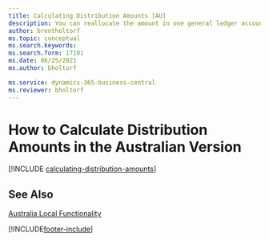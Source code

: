 ```yaml
---
title: Calculating Distribution Amounts [AU]
description: You can reallocate the amount in one general ledger account to other general ledger accounts so that the balances of your accounts remain proportionate to one another in the Australian version.
author: brentholtorf
ms.topic: conceptual
ms.search.keywords:
ms.search.form: 17101
ms.date: 06/25/2021
ms.author: bholtorf

ms.service: dynamics-365-business-central
ms.reviewer: bholtorf
---
```

# How to Calculate Distribution Amounts in the Australian Version

[!INCLUDE [calculating-distribution-amounts](../includes/AUNZ/calculating-distribution-amounts.md)]

## See Also

[Australia Local Functionality](australia-local-functionality.md)  


[!INCLUDE[footer-include](../../includes/footer-banner.md)]